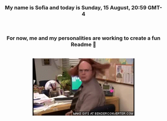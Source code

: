 


<div align="center">
<h3 >My name is Sofia and today is Sunday, 15 August, 20:59 GMT-4</h3><br>
<h3 >For now, me and my personalities are working to create a fun Readme 👋
</h3><br>
<img src='img/dwight.gif' alt='working...'/>
</div>

